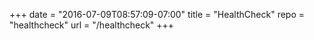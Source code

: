 +++
date = "2016-07-09T08:57:09-07:00"
title = "HealthCheck"
repo = "healthcheck"
url = "/healthcheck"
+++

